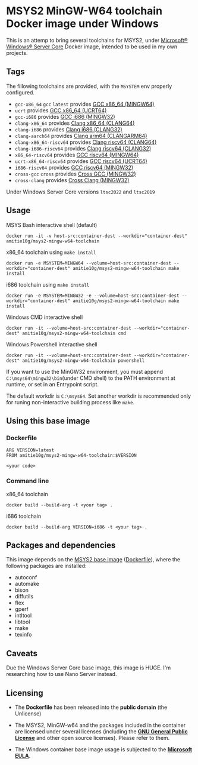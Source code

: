 # MSYS2 MinGW-W64 toolchain Docker image under Windows

This is an attemp to bring several toolchains for MSYS2, under [Microsoft® Windows® Server Core](https://hub.docker.com/_/microsoft-windows-servercore) Docker image, intended to be used in my own projects.

## Tags
The fillowing toolchains are provided, with the ``MSYSTEM`` env properly configured.

* ``gcc-x86_64``  ``gcc`` ``latest`` provides [GCC x86_64 (MINGW64)](https://packages.msys2.org/groups/mingw-w64-x86_64-toolchain)
* ``ucrt`` provides [GCC x86_64 (UCRT64)](https://packages.msys2.org/groups/mingw-w64-ucrt-x86_64-toolchain)
* ``gcc-i686`` provides [GCC i686 (MINGW32)](https://packages.msys2.org/groups/mingw-w64-i686-toolchain)
* ``clang-x86_64`` provides [Clang x86_64 (CLANG64)](https://packages.msys2.org/groups/mingw-w64-clang-x86_64-toolchain)
* ``clang-i686`` provides [Clang i686 (CLANG32)](https://packages.msys2.org/groups/mingw-w64-clang-i686-toolchain)
* ``clang-aarch64`` provides [Clang arm64 (CLANGARM64)](https://packages.msys2.org/groups/mingw-w64-clang-aarch64-toolchain)
* ``clang-x86_64-riscv64`` provides [Clang riscv64 (CLANG64)](https://packages.msys2.org/groups/mingw-w64-clang-x86_64-riscv64-unknown-elf-toolchain)
* ``clang-i686-riscv64`` provides [Clang riscv64 (CLANG32)](https://packages.msys2.org/groups/mingw-w64-clang-i686-riscv64-unknown-elf-toolchain)
* ``x86_64-riscv64`` provides [GCC riscv64 (MINGW64)](https://packages.msys2.org/groups/mingw-w64-x86_64-riscv64-unknown-elf-toolchain)
* ``ucrt-x86_64-riscv64`` provides [GCC riscv64 (UCRT64)](https://packages.msys2.org/groups/mingw-w64-ucrt-x86_64-riscv64-unknown-elf-toolchain)
* ``i686-riscv64`` provides [GCC riscv64 (MINGW32)](https://packages.msys2.org/groups/mingw-w64-i686-riscv64-unknown-elf-toolchain)
* ``cross-gcc`` ``cross``  provides [Cross GCC (MINGW32)](https://packages.msys2.org/groups/mingw-w64-cross-toolchain)
* ``cross-clang`` provides [Cross Clang (MINGW32)](https://packages.msys2.org/groups/mingw-w64-cross-clang-toolchain)


Under Windows Server Core versions ``ltsc2022`` and ``ltsc2019 ``

## Usage
MSYS Bash interactive shell (default)
```
docker run -it -v host-src:container-dest --workdir="container-dest" amitie10g/msys2-mingw-w64-toolchain
```

x86_64 toolchain using ``make install``
```
docker run -e MSYSTEM=MINGW64 --volume=host-src:container-dest --workdir="container-dest" amitie10g/msys2-mingw-w64-toolchain make install
```

i686 toolchain using ``make install``
```
docker run -e MSYSTEM=MINGW32 -e --volume=host-src:container-dest --workdir="container-dest" amitie10g/msys2-mingw-w64-toolchain make install
```

Windows CMD interactive shell
```
docker run -it --volume=host-src:container-dest --workdir="container-dest" amitie10g/msys2-mingw-w64-toolchain cmd
```

Windows Powershell interactive shell
```
docker run -it --volume=host-src:container-dest --workdir="container-dest" amitie10g/msys2-mingw-w64-toolchain powershell
```

If you want to use the MinGW32 environment, you must append ``C:\msys64\mingw32\bin``(under CMD shell) to the PATH environment at runtime, or set in an Entrypoint script.

The default workdir is ``C:\msys64``. Set another workdir is recommended only for runing non-interactive building process like ``make``.

## Using this base image
### Dockerfile

```
ARG VERSION=latest
FROM amitie10g/msys2-mingw-w64-toolchain:$VERSION

<your code>
```

### Command line

x86_64 toolchain
```
docker build --build-arg -t <your tag> .
```

i686 toolchain
```
docker build --build-arg VERSION=i686 -t <your tag> .
```

## Packages and dependencies
This image depends on the [MSYS2 base image](https://hub.docker.com/repository/docker/amitie10g/msys2) ([Dockerfile](https://github.com/Amitie10g/docker-msys2/blob/servercore/Dockerfile)), where the following packages are installed:

* autoconf
* automake
* bison
* diffutils
* flex
* gperf
* intltool
* libtool
* make
* texinfo

## Caveats
Due the Windows Server Core base image, this image is HUGE. I'm researching how to use Nano Server instead.

## Licensing
* The **Dockerfile** has been released into the **public domain** (the Unlicense)

* The MSYS2, MinGW-w64 and the packages included in the container are licensed under several licenses (including the **[GNU General Public License](https://en.wikipedia.org/wiki/GNU_General_Public_License)** and other open source licenses). Please refer to them.

* The Windows container base image usage is subjected to the **[Microsoft EULA](https://docs.microsoft.com/en-us/virtualization/windowscontainers/images-eula)**.
